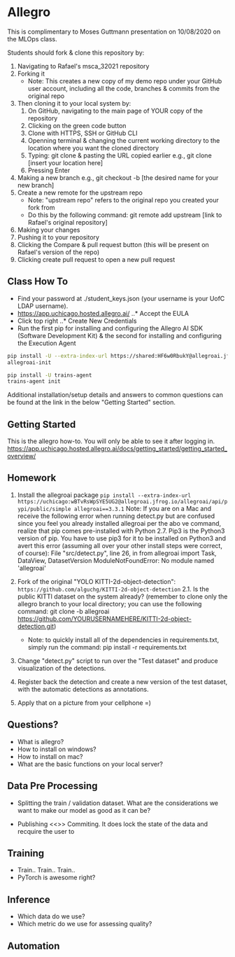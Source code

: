# Allegro 

This is complimentary to Moses Guttmann presentation on 10/08/2020 on the MLOps class.

Students should fork & clone this repository by:
1) Navigating to Rafael's msca_32021 repository 
2) Forking it 
    - Note: This creates a new copy of my demo repo under your GitHub user account, including all the code, branches & commits from the original repo
3) Then cloning it to your local system by: 
    1) On GitHub, navigating to the main page of YOUR copy of the repository
    2) Clicking on the green code button
    3) Clone with HTTPS, SSH or GitHub CLI
    4) Openning terminal & changing the current working directory to the location where you want the cloned directory
    5) Typing: git clone & pasting the URL copied earlier
            e.g., git clone [insert your location here]
    6) Pressing Enter
4) Making a new branch
        e.g., git checkout -b [the desired name for your new branch]
5) Create a new remote for the upstream repo
    - Note: "upstream repo" refers to the original repo you created your fork from
    - Do this by the following command: git remote add upstream [link to Rafael's original repository]
6) Making your changes
7) Pushing it to your repository
8) Clicking the Compare & pull request button (this will be present on Rafael's version of the repo)
9) Clicking create pull request to open a new pull request



## Class How To

* Find your password at ./student_keys.json (your username is your UofC LDAP username).
* https://app.uchicago.hosted.allegro.ai/
..* Accept the EULA
* Click top right
..* Create New Credentials
* Run the first pip for installing and configuring the Allegro AI SDK (Software Development Kit) & the second for installing and configuring the Execution Agent
```bash
pip install -U --extra-index-url https://shared:HF6w0RbukY@allegroai.jfrog.io/allegroai/api/pypi/public/simple allegroai
allegroai-init

pip install -U trains-agent
trains-agent init
```
Additional installation/setup details and answers to common questions can be found at the link in the below "Getting Started" section.


## Getting Started
This is the allegro how-to. You will only be able to see it after logging in.
https://app.uchicago.hosted.allegro.ai/docs/getting_started/getting_started_overview/

## Homework 

1. Install the allegroai package
`pip install --extra-index-url https://uchicago:wBTvRsWpSYE5UG2@allegroai.jfrog.io/allegroai/api/pypi/public/simple allegroai==3.3.1`
    Note: If you are on a Mac and receive the following error when running detect.py but are confused since you feel you already installed allegroai per the abo ve command, realize that pip comes pre-installed with Python 2.7. Pip3 is the Python3 version of pip. You have to use pip3 for it to be installed on Python3 and avert this error (assuming all over your other install steps were correct, of course):
        File "src/detect.py", line 26, in <module>
        from allegroai import Task, DataView, DatasetVersion
        ModuleNotFoundError: No module named 'allegroai'

2. Fork of the original "YOLO KITTI-2d-object-detection":
`https://github.com/alguchg/KITTI-2d-object-detection`
2.1. Is the public KITTI dataset on the system already?
(remember to clone only the allegro branch to your local directory; you can use the following command: git clone -b allegroai https://github.com/YOURUSERNAMEHERE/KITTI-2d-object-detection.git)
    - Note: to quickly install all of the dependencies in requirements.txt, simply run the command:
        pip install -r requirements.txt

3. Change "detect.py" script to run over the "Test dataset" and produce visualization of the detections.

4. Register back the detection and create a new version of the test dataset, with the automatic detections as annotations.

5. Apply that on a picture from your cellphone =)

## Questions?

* What is allegro?
* How to install on windows?
* How to install on mac?
* What are the basic functions on your local server?

## Data Pre Processing

* Splitting the train / validation dataset. What are the considerations we want to make our model as good as it can be?

* Publishing <<>> Commiting. It does lock the state of the data and recquire the user to 

## Training 

* Train.. Train.. Train.. 
* PyTorch is awesome right?

## Inference 

* Which data do we use?
* Which metric do we use for assessing quality?

## Automation